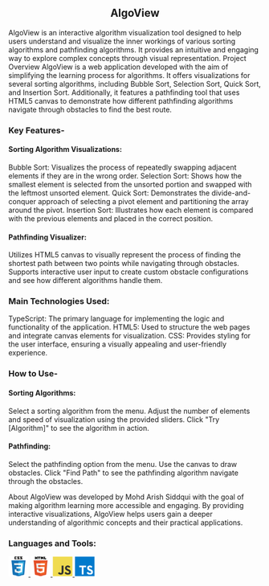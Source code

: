 <h2 align="center" font-weight="bold">AlgoView </h2>
AlgoView is an interactive algorithm visualization tool designed to help users understand and visualize the inner workings of various sorting algorithms and pathfinding algorithms. It provides an intuitive and engaging way to explore complex concepts through visual representation. Project Overview AlgoView is a web application developed with the aim of simplifying the learning process for algorithms. It offers visualizations for several sorting algorithms, including Bubble Sort, Selection Sort, Quick Sort, and Insertion Sort. Additionally, it features a pathfinding tool that uses HTML5 canvas to demonstrate how different pathfinding algorithms navigate through obstacles to find the best route. 
<h3 align="left" font-weight="bold">Key Features- </h3>
<h4 align="left" font-weight="bold">Sorting Algorithm Visualizations: </h4> 
Bubble Sort: Visualizes the process of repeatedly swapping adjacent elements if they are in the wrong order. 
Selection Sort: Shows how the smallest element is selected from the unsorted portion and swapped with the leftmost unsorted element. 
Quick Sort: Demonstrates the divide-and-conquer approach of selecting a pivot element and partitioning the array around the pivot. 
Insertion Sort: Illustrates how each element is compared with the previous elements and placed in the correct position. 
<h4 align="left" font-weight="bold">Pathfinding Visualizer: </h4>
Utilizes HTML5 canvas to visually represent the process of finding the shortest path between two points while navigating through obstacles.
Supports interactive user input to create custom obstacle configurations and see how different algorithms handle them.
<h3 align="left" font-weight="bold">Main Technologies Used: </h3>
TypeScript: The primary language for implementing the logic and functionality of the application. 
HTML5: Used to structure the web pages and integrate canvas elements for visualization. 
CSS: Provides styling for the user interface, ensuring a visually appealing and user-friendly experience.
<h3 align="left" font-weight="bold">How to Use-</h3>
<h4 align="left" font-weight="bold">Sorting Algorithms: </h4>
Select a sorting algorithm from the menu. Adjust the number of elements and speed of visualization using the provided sliders. 
Click "Try [Algorithm]" to see the algorithm in action. 
<h4 align="left" font-weight="bold">Pathfinding: </h4>
Select the pathfinding option from the menu. Use the canvas to draw obstacles. 
Click "Find Path" to see the pathfinding algorithm navigate through the obstacles. 
<p>
  
</p>
About AlgoView was developed by Mohd Arish Siddqui with the goal of making algorithm learning more accessible and engaging. By providing interactive visualizations, AlgoView helps users gain a deeper understanding of algorithmic concepts and their practical applications.</h3>


<h3 align="left">Languages and Tools:</h3>
<p align="left"> <a href="https://www.w3schools.com/css/" target="_blank" rel="noreferrer"> <img src="https://raw.githubusercontent.com/devicons/devicon/master/icons/css3/css3-original-wordmark.svg" alt="css3" width="40" height="40"/> </a> <a href="https://expressjs.com" target="_blank" rel="noreferrer"> <img src="https://raw.githubusercontent.com/devicons/devicon/master/icons/html5/html5-original-wordmark.svg" alt="html5" width="40" height="40"/> </a> <a href="https://developer.mozilla.org/en-US/docs/Web/JavaScript" target="_blank" rel="noreferrer"> <img src="https://raw.githubusercontent.com/devicons/devicon/master/icons/javascript/javascript-original.svg" alt="javascript" width="40" height="40"/> </a> <a href="https://www.typescriptlang.org/" target="_blank" rel="noreferrer"> <img src="https://raw.githubusercontent.com/devicons/devicon/master/icons/typescript/typescript-original.svg" alt="typescript" width="40" height="40"/> </a> </p>
